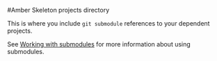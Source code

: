 #Amber Skeleton projects directory

This is where you include `git submodule` references to your dependent
projects.

See [Working with submodules][3] for more information about using submodules.

[3]: http://help.github.com/submodules/

